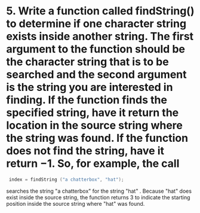 # 5. Write a function called findString() to determine if one character string exists inside another string. The first argument to the function should be the character string that is to be searched and the second argument is the string you are interested in finding. If the function finds the specified string, have it return the location in the source string where the string was found. If the function does not find the string, have it return −1. So, for example, the call

```C
 index = findString ("a chatterbox", "hat");
```

 searches the string "a chatterbox" for the string "hat" . Because "hat" does
exist inside the source string, the function returns 3 to indicate the starting
position inside the source string where "hat" was found.
